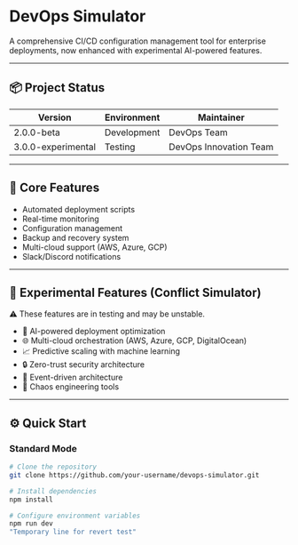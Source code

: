 # DevOps Simulator

A comprehensive CI/CD configuration management tool for enterprise deployments, now enhanced with experimental AI-powered features.

---

## 📦 Project Status

| Version | Environment | Maintainer |
|--------|-------------|------------|
| 2.0.0-beta | Development | DevOps Team |
| 3.0.0-experimental | Testing | DevOps Innovation Team |

---

## 🚀 Core Features

- Automated deployment scripts
- Real-time monitoring
- Configuration management
- Backup and recovery system
- Multi-cloud support (AWS, Azure, GCP)
- Slack/Discord notifications

---

## 🧪 Experimental Features (Conflict Simulator)

⚠️ These features are in testing and may be unstable.

- 🤖 AI-powered deployment optimization
- 🌐 Multi-cloud orchestration (AWS, Azure, GCP, DigitalOcean)
- 📈 Predictive scaling with machine learning
- 🔒 Zero-trust security architecture
- 🌊 Event-driven architecture
- 🎯 Chaos engineering tools

---

## ⚙️ Quick Start

### Standard Mode
```bash
# Clone the repository
git clone https://github.com/your-username/devops-simulator.git

# Install dependencies
npm install

# Configure environment variables
npm run dev
"Temporary line for revert test" 
